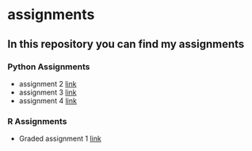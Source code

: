 # assignments
## In this repository you can find my assignments

### Python Assignments

*  assignment 2 [link](https://github.com/densmits/assignments/blob/master/assignment2.ipynb)
*  assignment 3 [link](https://github.com/densmits/assignments/blob/master/assignment3final.ipynb)
*  assignment 4 [link](https://github.com/densmits/assignments/blob/master/assignment4.ipynb)

### R Assignments

* Graded assignment 1 [link](https://github.com/densmits/assignments/blob/master/Graded_assignment1.ipynb)


